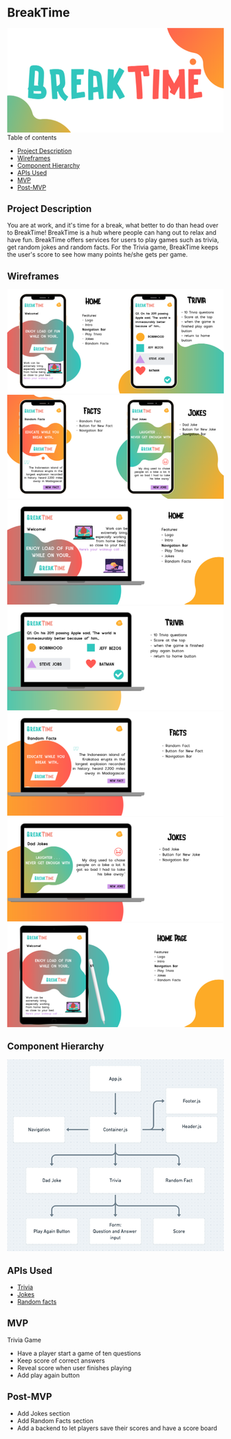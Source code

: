# BreakTime

![BreakTime Logo](./images/wireFrame/1.png)
Table of contents

- [Project Description](#project-description)
- [Wireframes](#wireframes)
- [Component Hierarchy](#component-hierarchy)
- [APIs Used](#apis-used)
- [MVP](#mvp)
- [Post-MVP](#post-mvp)

## Project Description

You are at work, and it's time for a break, what better to do than head over to BreakTime! BreakTime is a hub where people can hang out to relax and have fun. BreakTime offers services for users to play games such as trivia, get random jokes and random facts. For the Trivia game, BreakTime keeps the user's score to see how many points he/she gets per game.

## Wireframes

![BreakTime Mobile - Home, Trivia](./images/wireFrame/3.png)
![BreakTime Mobile - Facts, Jokes](./images/wireFrame/4.png)
![BreakTime Desktop - Home](./images/wireFrame/5.png)
![BreakTime Desktop - Trivia](./images/wireFrame/6.png)
![BreakTime Desktop - Facts](./images/wireFrame/7.png)
![BreakTime Desktop - Jokes](./images/wireFrame/8.png)
![BreakTime Tablet - Home](./images/wireFrame/9.png)

## Component Hierarchy

![Component hierarchy](./images/component_hierarchy.png)

## APIs Used

- [Trivia](http://jservice.io/)
- [Jokes](https://icanhazdadjoke.com/api)
- [Random facts](https://fungenerators.com/api/facts/?ref=apilist.fun)

## MVP

Trivia Game

- Have a player start a game of ten questions
- Keep score of correct answers
- Reveal score when user finishes playing
- Add play again button

## Post-MVP

- Add Jokes section
- Add Random Facts section
- Add a backend to let players save their scores and have a score board
